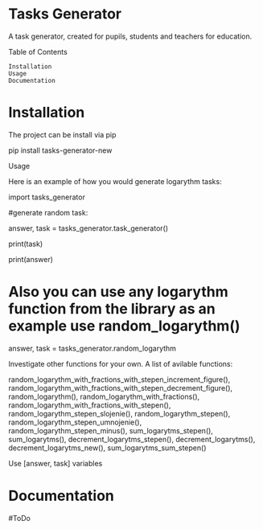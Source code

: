 # Tasks Generator


A task generator, created for pupils, students and teachers for education. 




Table of Contents

    Installation
    Usage
    Documentation

# Installation

The project can be install via pip

pip install tasks-generator-new

Usage

Here is an example of how you would generate logarythm tasks:

import tasks_generator

#generate random task:

answer, task = tasks_generator.task_generator()

print(task)

print(answer)

# Also you can use any logarythm function from the library as an example use random_logarythm()
answer, task = tasks_generator.random_logarythm

Investigate other functions for your own.
A list of avilable functions:

random_logarythm_with_fractions_with_stepen_increment_figure(),
random_logarythm_with_fractions_with_stepen_decrement_figure(),
random_logarythm(), random_logarythm_with_fractions(), 
random_logarythm_with_fractions_with_stepen(),
random_logarythm_stepen_slojenie(),
random_logarythm_stepen(),
random_logarythm_stepen_umnojenie(),
random_logarythm_stepen_minus(), 
sum_logarytms_stepen(), 
sum_logarytms(), decrement_logarytms_stepen(),
decrement_logarytms(),
decrement_logarytms_new(), 
sum_logarytms_sum_stepen()


Use [answer, task] variables
 
 




# Documentation

#ToDo 
